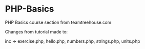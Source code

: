 # PHP-Basics
 PHP Basics course section from teamtreehouse.com 

Changes from tutorial made to:


inc -> exercise.php, hello.php, numbers.php, strings.php, units.php
